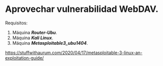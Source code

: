 # Aprovechar vulnerabilidad WebDAV.

Requisitos:
1. Máquina ***Router-Ubu***.
2. Máquina ***Kali Linux***.
3. Máquina ***Metasploitable3_ubu1404***.



https://stuffwithaurum.com/2020/04/17/metasploitable-3-linux-an-exploitation-guide/